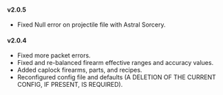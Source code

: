 #### v2.0.5

- Fixed Null error on projectile file with Astral Sorcery.

#### v2.0.4

- Fixed more packet errors.
- Fixed and re-balanced firearm effective ranges and accuracy values.
- Added caplock firearms, parts, and recipes.
- Reconfigured config file and defaults (A DELETION OF THE CURRENT CONFIG, IF PRESENT, IS REQUIRED).

